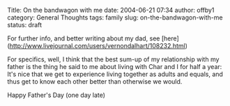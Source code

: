Title: On the bandwagon with me
date: 2004-06-21 07:34
author: offby1
category: General Thoughts
tags: family
slug: on-the-bandwagon-with-me
status: draft

For further info, and better writing about my dad, see \[here\](<http://www.livejournal.com/users/vernondalhart/108232.html>)

For specifics, well, I think that the best sum-up of my relationship with my father is the thing he said to me about living with Char and I for half a year: It's nice that we get to experience living together as adults and equals, and thus get to know each other better than otherwise we would.

Happy Father's Day (one day late)
